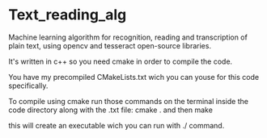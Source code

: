# Text_reading_alg
Machine learning algorithm for recognition, reading and transcription of plain text,
using opencv and tesseract open-source libraries.

It's written in c++ so you need cmake in order to compile the code.

You have my precompiled CMakeLists.txt wich you can youse for this code specifically.

To compile using cmake run those commands on the terminal inside the code directory along with the .txt file:
cmake .
and then 
make

this will create an executable wich you can run with ./ command.
